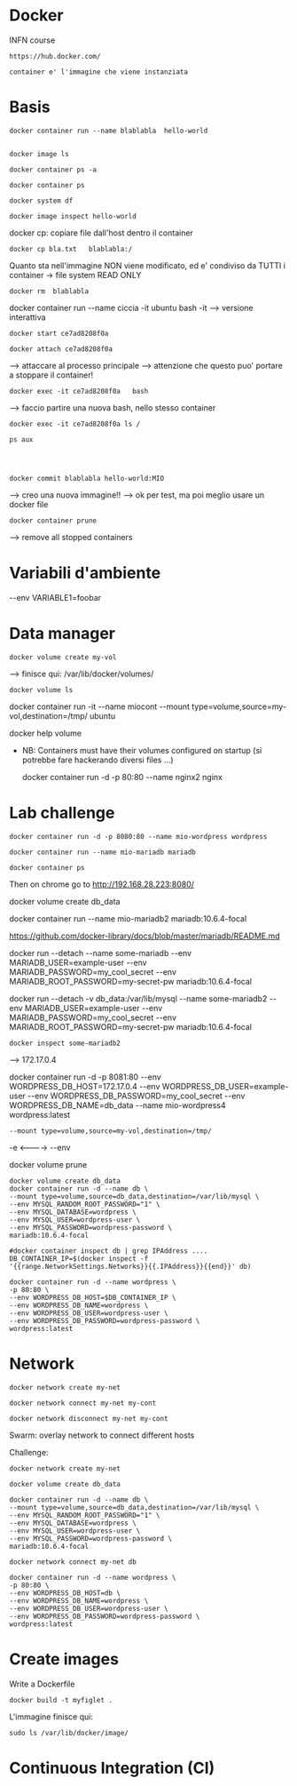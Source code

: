 # Docker

INFN course

    https://hub.docker.com/

    container e' l'immagine che viene instanziata

Basis
====

    docker container run --name blablabla  hello-world


    docker image ls

    docker container ps -a

    docker container ps

    docker system df

    docker image inspect hello-world



docker cp: copiare file dall'host dentro il container
    
    docker cp bla.txt   blablabla:/


Quanto sta nell'immagine NON viene modificato, ed e' condiviso da TUTTI i container
-> file system READ ONLY



    docker rm  blablabla



docker container run --name ciccia -it ubuntu bash
	-it --> versione interattiva



    docker start ce7ad8208f0a

    docker attach ce7ad8208f0a
--> attaccare al processo principale
--> attenzione che questo puo' portare a stoppare il container!


    docker exec -it ce7ad8208f0a   bash
--> faccio partire una nuova bash, nello stesso container

    docker exec -it ce7ad8208f0a ls /

    ps aux




    docker commit blablabla hello-world:MIO
--> creo una nuova immagine!!
--> ok per test, ma poi meglio usare un docker file


    docker container prune 
--> remove all stopped containers




Variabili d'ambiente
====

--env VARIABLE1=foobar



Data manager
====

    docker volume create my-vol
--> finisce qui: /var/lib/docker/volumes/

    docker volume ls

docker container run -it --name miocont --mount type=volume,source=my-vol,destination=/tmp/   ubuntu

docker help volume

- NB: Containers must have their volumes configured on startup (si potrebbe fare hackerando diversi files ...)






    docker container run -d -p 80:80 --name nginx2 nginx




Lab challenge
====


    docker container run -d -p 8080:80 --name mio-wordpress wordpress

    docker container run --name mio-mariadb mariadb

    docker container ps


Then on chrome go to http://192.168.28.223:8080/



docker volume create db_data



docker container run --name mio-mariadb2 mariadb:10.6.4-focal

https://github.com/docker-library/docs/blob/master/mariadb/README.md

docker run --detach --name some-mariadb --env MARIADB_USER=example-user --env MARIADB_PASSWORD=my_cool_secret --env MARIADB_ROOT_PASSWORD=my-secret-pw  mariadb:10.6.4-focal



docker run --detach -v db_data:/var/lib/mysql --name some-mariadb2 --env MARIADB_USER=example-user --env MARIADB_PASSWORD=my_cool_secret --env MARIADB_ROOT_PASSWORD=my-secret-pw  mariadb:10.6.4-focal


    docker inspect some-mariadb2


--> 172.17.0.4



docker container run -d -p 8081:80 --env WORDPRESS_DB_HOST=172.17.0.4  --env WORDPRESS_DB_USER=example-user  --env WORDPRESS_DB_PASSWORD=my_cool_secret --env WORDPRESS_DB_NAME=db_data  --name mio-wordpress4 wordpress:latest


    --mount type=volume,source=my-vol,destination=/tmp/ 


-e    <---->   --env


docker volume prune





    docker volume create db_data
    docker container run -d --name db \
	--mount type=volume,source=db_data,destination=/var/lib/mysql \
	--env MYSQL_RANDOM_ROOT_PASSWORD="1" \
	--env MYSQL_DATABASE=wordpress \
	--env MYSQL_USER=wordpress-user \
	--env MYSQL_PASSWORD=wordpress-password \
	mariadb:10.6.4-focal

    #docker container inspect db | grep IPAddress ....
    DB_CONTAINER_IP=$(docker inspect -f '{{range.NetworkSettings.Networks}}{{.IPAddress}}{{end}}' db)

    docker container run -d --name wordpress \
	-p 80:80 \
	--env WORDPRESS_DB_HOST=$DB_CONTAINER_IP \
	--env WORDPRESS_DB_NAME=wordpress \
	--env WORDPRESS_DB_USER=wordpress-user \
	--env WORDPRESS_DB_PASSWORD=wordpress-password \
	wordpress:latest






Network
====

    docker network create my-net

    docker network connect my-net my-cont

    docker network disconnect my-net my-cont


Swarm: overlay network to connect different hosts


Challenge:

    docker network create my-net

    docker volume create db_data
    
    docker container run -d --name db \
	--mount type=volume,source=db_data,destination=/var/lib/mysql \
	--env MYSQL_RANDOM_ROOT_PASSWORD="1" \
	--env MYSQL_DATABASE=wordpress \
	--env MYSQL_USER=wordpress-user \
	--env MYSQL_PASSWORD=wordpress-password \
	mariadb:10.6.4-focal

    docker network connect my-net db

    docker container run -d --name wordpress \
	-p 80:80 \
	--env WORDPRESS_DB_HOST=db \
	--env WORDPRESS_DB_NAME=wordpress \
	--env WORDPRESS_DB_USER=wordpress-user \
	--env WORDPRESS_DB_PASSWORD=wordpress-password \
	wordpress:latest




Create images
====

Write a Dockerfile


    docker build -t myfiglet .

L'immagine finisce qui:

    sudo ls /var/lib/docker/image/



Continuous Integration (CI)
====









